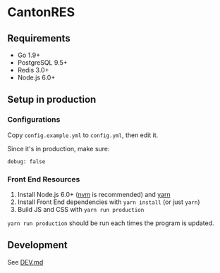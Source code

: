# CantonRES

## Requirements

* Go 1.9+
* PostgreSQL 9.5+
* Redis 3.0+
* Node.js 6.0+

## Setup in production

### Configurations

Copy `config.example.yml` to `config.yml`, then edit it.

Since it's in production, make sure:

```
debug: false
```

### Front End Resources

1. Install Node.js 6.0+ ([nvm](http://nvm.sh) is recommended) and [yarn](https://yarnpkg.com/)
2. Install Front End dependencies with `yarn install` (or just `yarn`)
3. Build JS and CSS with `yarn run production`

`yarn run production` should be run each times the program is updated.

## Development

See [DEV.md](DEV.md)
